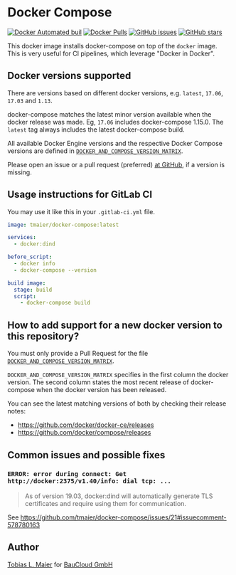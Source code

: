 # Docker Compose

[![Docker Automated buil](https://img.shields.io/docker/automated/tmaier/docker-compose.svg)](https://hub.docker.com/r/tmaier/docker-compose/)
[![Docker Pulls](https://img.shields.io/docker/pulls/tmaier/docker-compose.svg)](https://hub.docker.com/r/tmaier/docker-compose/)
[![GitHub issues](https://img.shields.io/github/issues/tmaier/docker-compose.svg)](https://github.com/tmaier/docker-compose/issues)
[![GitHub stars](https://img.shields.io/github/stars/tmaier/docker-compose.svg?style=social&label=Star)](https://github.com/tmaier/docker-compose)

This docker image installs docker-compose on top of the `docker` image.
This is very useful for CI pipelines, which leverage "Docker in Docker".

## Docker versions supported

There are versions based on different docker versions, e.g. `latest`, `17.06`, `17.03` and `1.13`.

docker-compose matches the latest minor version available when the docker release was made. Eg, `17.06` includes docker-compose 1.15.0. The `latest` tag always includes the latest docker-compose build.

All available Docker Engine versions and the respective Docker Compose versions are defined in [`DOCKER_AND_COMPOSE_VERSION_MATRIX`](./DOCKER_AND_COMPOSE_VERSION_MATRIX).

Please open an issue or a pull request (preferred) [at GitHub](https://github.com/tmaier/docker-compose), if a version is missing.

## Usage instructions for GitLab CI

You may use it like this in your `.gitlab-ci.yml` file.

```yaml
image: tmaier/docker-compose:latest

services:
  - docker:dind

before_script:
  - docker info
  - docker-compose --version

build image:
  stage: build
  script:
    - docker-compose build
```

## How to add support for a new docker version to this repository?

You must only provide a Pull Request for the file [`DOCKER_AND_COMPOSE_VERSION_MATRIX`](./DOCKER_AND_COMPOSE_VERSION_MATRIX).

`DOCKER_AND_COMPOSE_VERSION_MATRIX` specifies in the first column the docker version. 
The second column states the most recent release of docker-compose when the docker version has been released.

You can see the latest matching versions of both by checking their release notes:
* https://github.com/docker/docker-ce/releases
* https://github.com/docker/compose/releases


## Common issues and possible fixes

### `ERROR: error during connect: Get http://docker:2375/v1.40/info: dial tcp: ...`

> As of version 19.03, docker:dind will automatically generate TLS certificates and require using them for communication.

See <https://github.com/tmaier/docker-compose/issues/21#issuecomment-578780163>

## Author

[Tobias L. Maier](http://tobiasmaier.info) for [BauCloud GmbH](https://www.baucloud.com)
